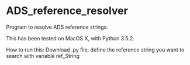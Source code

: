 # ADS_reference_resolver

Program to resolve ADS reference strings.

This has been tested on MacOS X, with Python 3.5.2.

How to run this:
Download .py file, define the reference string you want to search with variable ref_String

